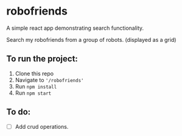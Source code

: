 # robofriends

A simple react app demonstrating search functionality.

Search my robofriends from a group of robots. (displayed as a grid)

## To run the project:

1. Clone this repo
2. Navigate to `'/robofriends'`
3. Run `npm install`
4. Run `npm start`

## To do:

-[ ] Add crud operations. 
